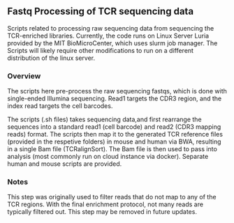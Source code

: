 ## Fastq Processing of TCR sequencing data
Scripts related to processing raw sequencing data from sequencing the TCR-enriched libraries. Currently, the code runs on Linux Server Luria provided by the MIT BioMicroCenter, which uses slurm job manager.
The Scripts will likely require other modifications to run on a different distribution of the linux server.

### Overview
The scripts here pre-process the raw sequencing fastqs, which is done with single-ended Illumina sequencing. Read1 targets the CDR3 region, and the index read targets the cell barcodes. 

The scripts (.sh files) takes sequencing data,and first rearrange the sequences into a standard read1 (cell barcode) and read2 (CDR3 mapping reads) format. The scripts then map it to the generated TCR reference files (provided in the respetive folders) in mouse and human via BWA, resulting in a single Bam file (TCRalignSort). The Bam file is then used to pass into analysis (most commonly run on cloud instance via docker). Separate human and mouse scripts are provided.

### Notes
This step was originally used to filter reads that do not map to any of the TCR regions. With the final enrichment protocol, not many reads are typically filtered out. This step may be removed in future updates.

